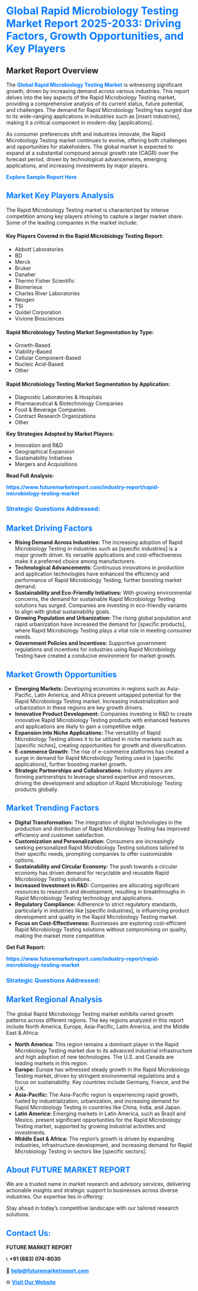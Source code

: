 <h1 style="color: #007BFF;">Global Rapid Microbiology Testing Market Report 2025-2033: Driving Factors, Growth Opportunities, and Key Players</h1>

<section id="overview">
<h2>Market Report Overview</h2>
<p>The <a href="https://www.futuremarketreport.com/industry-report/rapid-microbiology-testing-market" style="color: #007BFF; text-decoration: none;"><strong>Global Rapid Microbiology Testing Market</strong></a> is witnessing significant growth, driven by increasing demand across various industries. This report delves into the key aspects of the Rapid Microbiology Testing market, providing a comprehensive analysis of its current status, future potential, and challenges. The demand for Rapid Microbiology Testing has surged due to its wide-ranging applications in industries such as [insert industries], making it a critical component in modern-day [applications].</p>
<p>As consumer preferences shift and industries innovate, the Rapid Microbiology Testing market continues to evolve, offering both challenges and opportunities for stakeholders. The global market is expected to expand at a substantial compound annual growth rate (CAGR) over the forecast period, driven by technological advancements, emerging applications, and increasing investments by major players.</p>
</section>

<section id="overview">
<p><a href="https://www.futuremarketreport.com/request-sample/reportId=62111" style="color: #007BFF; text-decoration: none;"><strong>Explore Sample Report Here</strong></a></p>
</section>

<section id="key-players">
<h2 style="color: #007BFF;">Market Key Players Analysis</h2>
<p>The Rapid Microbiology Testing market is characterized by intense competition among key players striving to capture a larger market share. Some of the leading companies in the market include:</p>
<h4>Key Players Covered in the Rapid Microbiology Testing Report:</h4>
<ul><li>Abbott Laboratories</li><li>BD</li><li>Merck</li><li>Bruker</li><li>Danaher</li><li>Thermo Fisher Scientific</li><li>Biomerieux</li><li>Charles River Laboratories</li><li>Neogen</li><li>TSI</li><li>Quidel Corporation</li><li>Vivione Biosciences</li></ul>
<h4>Rapid Microbiology Testing Market Segmentation by Type:</h4>
<ul><li>Growth-Based</li><li>Viability-Based</li><li>Cellular Component-Based</li><li>Nucleic Acid-Based</li><li>Other</li></ul>

<h4>Rapid Microbiology Testing Market Segmentation by Application:</h4>
<ul><li>Diagnostic Laboratories &amp; Hospitals</li><li>Pharmaceutical &amp; Biotechnology Companies</li><li>Food &amp; Beverage Companies</li><li>Contract Research Organizations</li><li>Other</li></ul>
<p><strong>Key Strategies Adopted by Market Players:</strong></p>
<ul>
<li>Innovation and R&D</li>
<li>Geographical Expansion</li>
<li>Sustainability Initiatives</li>
<li>Mergers and Acquisitions</li>
</ul>
</section>

<section>
<p><strong>Read Full Analysis: </strong></p><a href="https://www.futuremarketreport.com/industry-report/rapid-microbiology-testing-market" style="color: #007BFF; text-decoration: none;"><strong>https://www.futuremarketreport.com/industry-report/rapid-microbiology-testing-market</strong></a>
<h3 style="color: #007BFF;">Strategic Questions Addressed:</h3>
</section>

<section id="driving-factors">
<h2 style="color: #007BFF;">Market Driving Factors</h2>
<ul>
<li><strong>Rising Demand Across Industries:</strong> The increasing adoption of Rapid Microbiology Testing in industries such as [specific industries] is a major growth driver. Its versatile applications and cost-effectiveness make it a preferred choice among manufacturers.</li>
<li><strong>Technological Advancements:</strong> Continuous innovations in production and application technologies have enhanced the efficiency and performance of Rapid Microbiology Testing, further boosting market demand.</li>
<li><strong>Sustainability and Eco-Friendly Initiatives:</strong> With growing environmental concerns, the demand for sustainable Rapid Microbiology Testing solutions has surged. Companies are investing in eco-friendly variants to align with global sustainability goals.</li>
<li><strong>Growing Population and Urbanization:</strong> The rising global population and rapid urbanization have increased the demand for [specific products], where Rapid Microbiology Testing plays a vital role in meeting consumer needs.</li>
<li><strong>Government Policies and Incentives:</strong> Supportive government regulations and incentives for industries using Rapid Microbiology Testing have created a conducive environment for market growth.</li>
</ul>
</section>

<section id="growth-opportunities">
<h2 style="color: #007BFF;">Market Growth Opportunities</h2>
<ul>
<li><strong>Emerging Markets:</strong> Developing economies in regions such as Asia-Pacific, Latin America, and Africa present untapped potential for the Rapid Microbiology Testing market. Increasing industrialization and urbanization in these regions are key growth drivers.</li>
<li><strong>Innovative Product Development:</strong> Companies investing in R&D to create innovative Rapid Microbiology Testing products with enhanced features and applications are likely to gain a competitive edge.</li>
<li><strong>Expansion into Niche Applications:</strong> The versatility of Rapid Microbiology Testing allows it to be utilized in niche markets such as [specific niches], creating opportunities for growth and diversification.</li>
<li><strong>E-commerce Growth:</strong> The rise of e-commerce platforms has created a surge in demand for Rapid Microbiology Testing used in [specific applications], further boosting market growth.</li>
<li><strong>Strategic Partnerships and Collaborations:</strong> Industry players are forming partnerships to leverage shared expertise and resources, driving the development and adoption of Rapid Microbiology Testing products globally.</li>
</ul>
</section>

<section id="trending-factors">
<h2 style="color: #007BFF;">Market Trending Factors</h2>
<ul>
<li><strong>Digital Transformation:</strong> The integration of digital technologies in the production and distribution of Rapid Microbiology Testing has improved efficiency and customer satisfaction.</li>
<li><strong>Customization and Personalization:</strong> Consumers are increasingly seeking personalized Rapid Microbiology Testing solutions tailored to their specific needs, prompting companies to offer customizable options.</li>
<li><strong>Sustainability and Circular Economy:</strong> The push towards a circular economy has driven demand for recyclable and reusable Rapid Microbiology Testing solutions.</li>
<li><strong>Increased Investment in R&D:</strong> Companies are allocating significant resources to research and development, resulting in breakthroughs in Rapid Microbiology Testing technology and applications.</li>
<li><strong>Regulatory Compliance:</strong> Adherence to strict regulatory standards, particularly in industries like [specific industries], is influencing product development and quality in the Rapid Microbiology Testing market.</li>
<li><strong>Focus on Cost-Effectiveness:</strong> Businesses are exploring cost-efficient Rapid Microbiology Testing solutions without compromising on quality, making the market more competitive.</li>
</ul>
</section>

<section>
<p><strong>Get Full Report: </strong></p><a href="https://www.futuremarketreport.com/industry-report/rapid-microbiology-testing-market" style="color: #007BFF; text-decoration: none;"><strong>https://www.futuremarketreport.com/industry-report/rapid-microbiology-testing-market</strong></a>
<h3 style="color: #007BFF;">Strategic Questions Addressed:</h3>
</section>


<section id="regional-analysis">
<h2 style="color: #007BFF;">Market Regional Analysis</h2>
<p>The global Rapid Microbiology Testing market exhibits varied growth patterns across different regions. The key regions analyzed in this report include North America, Europe, Asia-Pacific, Latin America, and the Middle East & Africa:</p>
<ul>
<li><strong>North America:</strong> This region remains a dominant player in the Rapid Microbiology Testing market due to its advanced industrial infrastructure and high adoption of new technologies. The U.S. and Canada are leading markets in this region.</li>
<li><strong>Europe:</strong> Europe has witnessed steady growth in the Rapid Microbiology Testing market, driven by stringent environmental regulations and a focus on sustainability. Key countries include Germany, France, and the U.K.</li>
<li><strong>Asia-Pacific:</strong> The Asia-Pacific region is experiencing rapid growth, fueled by industrialization, urbanization, and increasing demand for Rapid Microbiology Testing in countries like China, India, and Japan.</li>
<li><strong>Latin America:</strong> Emerging markets in Latin America, such as Brazil and Mexico, present significant opportunities for the Rapid Microbiology Testing market, supported by growing industrial activities and investments.</li>
<li><strong>Middle East & Africa:</strong> The region’s growth is driven by expanding industries, infrastructure development, and increasing demand for Rapid Microbiology Testing in sectors like [specific sectors].</li>
</ul>
</section>

<footer>
<h2 style="color: #007BFF;">About FUTURE MARKET REPORT</h2>
<p>We are a trusted name in market research and advisory services, delivering actionable insights and strategic support to businesses across diverse industries. Our expertise lies in offering:</p>

<p>Stay ahead in today’s competitive landscape with our tailored research solutions.</p>

<h2 style="color: #007BFF;">Contact Us:</h2>
<p><strong>FUTURE MARKET REPORT</strong></p>
<p>📞 <strong>+91 (883) 074-8030</strong></p>
<p>📧 <strong><a href="mailto:help@futuremarketreport.com" style="color: #007BFF;">help@futuremarketreport.com</a></strong></p>
<p>🌐 <strong><a href="https://www.futuremarketreport.com/" style="color: #007BFF;">Visit Our Website</a></strong></p>
</footer>